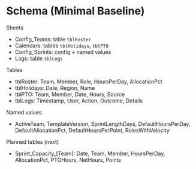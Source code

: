 # Schema (Minimal Baseline)

Sheets
- Config_Teams: table `tblRoster`
- Calendars: tables `tblHolidays`, `tblPTO`
- Config_Sprints: config + named values
- Logs: table `tblLogs`

Tables
- tblRoster: Team, Member, Role, HoursPerDay, AllocationPct
- tblHolidays: Date, Region, Name
- tblPTO: Team, Member, Date, Hours, Source
- tblLogs: Timestamp, User, Action, Outcome, Details

Named values
- ActiveTeam, TemplateVersion, SprintLengthDays, DefaultHoursPerDay, DefaultAllocationPct, DefaultHoursPerPoint, RolesWithVelocity

Planned tables (next)
- Sprint_Capacity_[Team]: Date, Team, Member, HoursPerDay, AllocationPct, PTOHours, NetHours, Points
